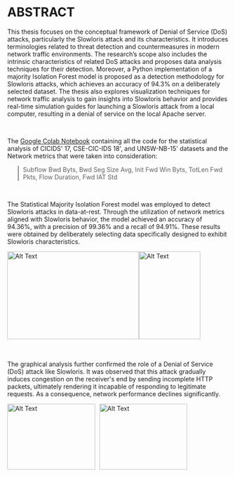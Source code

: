 # ABSTRACT

This thesis focuses on the conceptual framework of Denial of Service (DoS) attacks, particularly the Slowloris attack and its characteristics. It introduces terminologies related to threat detection and countermeasures in modern network traffic environments. The research’s scope also includes the intrinsic characteristics of related DoS attacks and proposes data analysis techniques for their detection. Moreover, a Python implementation of a majority Isolation Forest model is proposed as a detection methodology for Slowloris attacks, which achieves an accuracy of 94.3% on a deliberately selected dataset. The thesis also explores visualization techniques for network traffic analysis to gain insights into Slowloris behavior and provides real-time simulation guides for launching a Slowloris attack from a local computer, resulting in a denial of service on the local Apache server.

<br>

The [Google Colab Notebook](https://colab.research.google.com/drive/1ELn9DS12bPHAf-PQJEeZEqKVvfq80uGF?usp=sharing) containing all the code for the statistical analysis of CICIDS' 17, CSE-CIC-IDS 18', and UNSW-NB-15' datasets and the Network metrics that were taken into consideration:
<blockquote style="border-left: 2px solid gray; padding-left: 10px;">
    Subflow Bwd Byts, Bwd Seg Size Avg, Init Fwd Win Byts, TotLen Fwd Pkts, Flow Duration, Fwd IAT Std
</blockquote>

<br>

The Statistical Majority Isolation Forest model was employed to detect Slowloris attacks in data-at-rest. Through the utilization of network metrics aligned with Slowloris behavior, the model achieved an accuracy of 94.36%, with a precision of 99.36% and a recall of 94.91%. These results were obtained by deliberately selecting data specifically designed to exhibit Slowloris characteristics. 

<div style="display:flex">
    <img src="https://github.com/IoannisTsirozidis/Study-on-Slowloris-using-data-driven-NID/blob/main/Statistics%20and%20Graphs/tree.png" alt="Alt Text" width="300" height="200">
    <img src="https://github.com/IoannisTsirozidis/Study-on-Slowloris-using-data-driven-NID/blob/main/Statistics%20and%20Graphs/anomaly_i.png" alt="Alt Text" width="140" height="200">
</div>

<br>
<br>

The graphical analysis further confirmed the role of a Denial of Service (DoS) attack like Slowloris. It was observed that this attack gradually induces congestion on the receiver's end by sending incomplete HTTP packets, ultimately rendering it incapable of responding to legitimate requests. As a consequence, network performance declines significantly.


<div style="display:flex">
    <img src="https://github.com/IoannisTsirozidis/Study-on-Slowloris-using-data-driven-NID/blob/main/Statistics%20and%20Graphs/graphical_after_slowhttptest.png" alt="Alt Text" width="200" height="150" style="margin-right:10px;">
    <img src="https://github.com/IoannisTsirozidis/Study-on-Slowloris-using-data-driven-NID/blob/main/Statistics%20and%20Graphs/flow%20iat%20max.png" alt="Alt Text" width="200" height="150">
</div>

<br>
<br>
